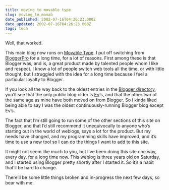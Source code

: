 ```yaml
---
title: moving to movable type
slug: moving_to_movab
date_published: 2002-07-16T04:26:23.000Z
date_updated: 2002-07-16T04:26:23.000Z
tags: tech
---
```


Well, that worked.

This main blog now runs on [Movable Type](http://www.movabletype.org). I put off switching from [Blogger](http://www.blogger.com)[Pro](http://pro.blogger.com) for a long time, for a lot of reasons. First among these is that Blogger was, and is, a great product made by talented people whom I like and respect. I know a lot of people switch web tools all the time, or with little thought, but I struggled with the idea for a long time because I feel a particular loyalty to Blogger.

If you look all the way back to the oldest entries in the [Blogger directory](http://www.blogger.com/directory/dateCreatedDirectory_130.pyra), you’ll see that the only public blog older is [Ev](http://www.evhead.com)‘s, and that the other two of the same age as mine have both moved on from Blogger. So I kinda liked being able to say I was the oldest continuously-running Blogger blog except Ev’s.

The fact that I’m still going to run some of the other sections of this site on Blogger, and that I’d still recommend it unequivocally to anyone who’s starting out in the world of weblogs, says a lot for the product. But my needs have changed, and my programming skills have improved, and it’s time to use a new tool so I can do the things I want to add to this site.

It might not seem like much to you, but I’ve been doing this site one way, every day, for a long time now. This weblog is three years old on Saturday, and I started using Blogger pretty shortly after I started it. So it’s a habit that’ll be hard to change.

There’ll be some little things broken and in-progress the next few days, so bear with me.
